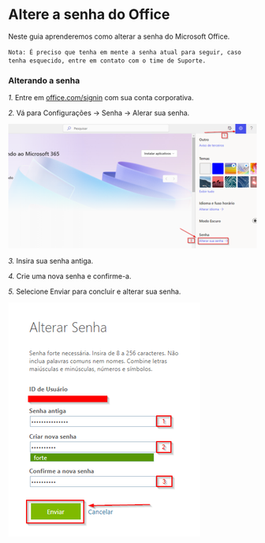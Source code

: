 # Altere a senha do Office

Neste guia aprenderemos como alterar a senha do Microsoft Office.

`Nota: É preciso que tenha em mente a senha atual para seguir, caso tenha esquecido, entre em contato com o time de Suporte.`

### Alterando a senha

*1.* Entre em [office.com/signin](https://www.office.com/signin) com sua conta corporativa.

*2.* Vá para Configurações -> Senha -> Alerar sua senha.

![alterando](/assets/images/office_alterar_senha.png#center)

*3.* Insira sua senha antiga.

*4.* Crie uma nova senha e confirme-a.

*5.* Selecione Enviar para concluir e alterar sua senha.

![alterandopasso2](/assets/images/office_alterar_senha_2.png#center)